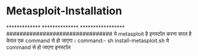 # Metasploit-Installation
************* ************** ***************** ################################ ये metasploit है  इनस्टॉल करना सरल है  केवल एक command से हो जाएगा। command:- sh install-metasploit.sh ये command से हो जाएगा इनस्टॉल
